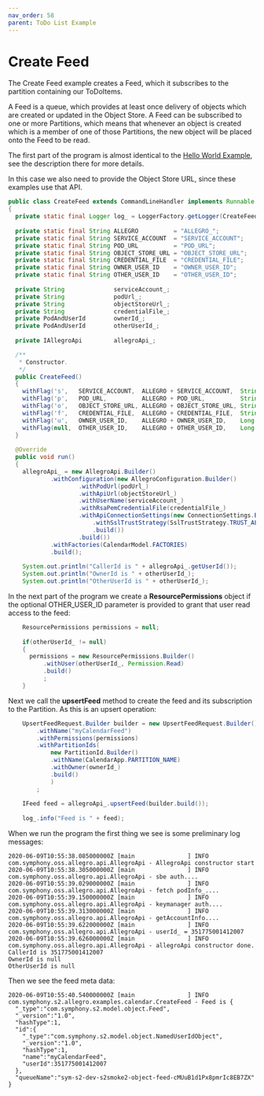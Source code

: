 ```yaml
---
nav_order: 58
parent: ToDo List Example
---
```

# Create Feed

The Create Feed example creates a Feed, which it subscribes to the partition containing our ToDoItems.

A Feed is a queue, which provides at least once delivery of objects which are created or updated in the Object Store.
A Feed can be subscribed to one or more Partitions, which means that whenever an object is created which
is a member of one of those Partitions, the new object will be placed onto the Feed to be read.

The first part of the program is almost identical to the [Hello World Example](/HelloWorld.html), see the description
there for more details.

In this case we also need to provide the Object Store URL, since these examples use that API.

```java
public class CreateFeed extends CommandLineHandler implements Runnable
{
  private static final Logger log_ = LoggerFactory.getLogger(CreateFeed.class);
  
  private static final String ALLEGRO          = "ALLEGRO_";
  private static final String SERVICE_ACCOUNT  = "SERVICE_ACCOUNT";
  private static final String POD_URL          = "POD_URL";
  private static final String OBJECT_STORE_URL = "OBJECT_STORE_URL";
  private static final String CREDENTIAL_FILE  = "CREDENTIAL_FILE";
  private static final String OWNER_USER_ID    = "OWNER_USER_ID";
  private static final String OTHER_USER_ID    = "OTHER_USER_ID";
  
  private String              serviceAccount_;
  private String              podUrl_;
  private String              objectStoreUrl_;
  private String              credentialFile_;
  private PodAndUserId        ownerId_;
  private PodAndUserId        otherUserId_;
  
  private IAllegroApi         allegroApi_;

  /**
   * Constructor.
   */
  public CreateFeed()
  {
    withFlag('s',   SERVICE_ACCOUNT,  ALLEGRO + SERVICE_ACCOUNT,  String.class,   false, true,   (v) -> serviceAccount_       = v);
    withFlag('p',   POD_URL,          ALLEGRO + POD_URL,          String.class,   false, true,   (v) -> podUrl_               = v);
    withFlag('o',   OBJECT_STORE_URL, ALLEGRO + OBJECT_STORE_URL, String.class,   false, true,   (v) -> objectStoreUrl_       = v);
    withFlag('f',   CREDENTIAL_FILE,  ALLEGRO + CREDENTIAL_FILE,  String.class,   false, true,   (v) -> credentialFile_       = v);
    withFlag('u',   OWNER_USER_ID,    ALLEGRO + OWNER_USER_ID,    Long.class,     false, false,  (v) -> ownerId_              = PodAndUserId.newBuilder().build(v));
    withFlag(null,  OTHER_USER_ID,    ALLEGRO + OTHER_USER_ID,    Long.class,     false, false,  (v) -> otherUserId_          = PodAndUserId.newBuilder().build(v));
  }
  
  @Override
  public void run()
  {
    allegroApi_ = new AllegroApi.Builder()
            .withConfiguration(new AllegroConfiguration.Builder()
                    .withPodUrl(podUrl_)
                    .withApiUrl(objectStoreUrl_)
                    .withUserName(serviceAccount_)
                    .withRsaPemCredentialFile(credentialFile_)
                    .withApiConnectionSettings(new ConnectionSettings.Builder()
                        .withSslTrustStrategy(SslTrustStrategy.TRUST_ALL_CERTS)
                        .build())
                    .build())
            .withFactories(CalendarModel.FACTORIES)
            .build();
    
    System.out.println("CallerId is " + allegroApi_.getUserId());
    System.out.println("OwnerId is " + otherUserId_);
    System.out.println("OtherUserId is " + otherUserId_);
```

In the next part of the program we create a **ResourcePermissions** object if the optional OTHER\_USER\_ID parameter is provided
to grant that user read access to the feed:

```java
    ResourcePermissions permissions = null;
    
    if(otherUserId_ != null)
    {
      permissions = new ResourcePermissions.Builder()
          .withUser(otherUserId_, Permission.Read)
          .build()
          ;
    }
```

Next we call the __upsertFeed__ method to create the feed and its subscription to the Partition. As
this is an upsert operation:

```java  
    UpsertFeedRequest.Builder builder = new UpsertFeedRequest.Builder()
        .withName("myCalendarFeed")
        .withPermissions(permissions)
        .withPartitionIds(
            new PartitionId.Builder()
            .withName(CalendarApp.PARTITION_NAME)
            .withOwner(ownerId_)
            .build()
            )
        ;
    
    IFeed feed = allegroApi_.upsertFeed(builder.build());
    
    log_.info("Feed is " + feed);
```

When we run the program the first thing we see is some preliminary log messages:


```
2020-06-09T10:55:38.085000000Z [main               ] INFO  com.symphony.oss.allegro.api.AllegroApi - AllegroApi constructor start
2020-06-09T10:55:38.305000000Z [main               ] INFO  com.symphony.oss.allegro.api.AllegroApi - sbe auth....
2020-06-09T10:55:39.029000000Z [main               ] INFO  com.symphony.oss.allegro.api.AllegroApi - fetch podInfo_....
2020-06-09T10:55:39.150000000Z [main               ] INFO  com.symphony.oss.allegro.api.AllegroApi - keymanager auth....
2020-06-09T10:55:39.313000000Z [main               ] INFO  com.symphony.oss.allegro.api.AllegroApi - getAccountInfo....
2020-06-09T10:55:39.622000000Z [main               ] INFO  com.symphony.oss.allegro.api.AllegroApi - userId_ = 351775001412007
2020-06-09T10:55:39.626000000Z [main               ] INFO  com.symphony.oss.allegro.api.AllegroApi - allegroApi constructor done.
CallerId is 351775001412007
OwnerId is null
OtherUserId is null
```
Then we see the feed meta data:

```
2020-06-09T10:55:40.540000000Z [main               ] INFO  com.symphony.s2.allegro.examples.calendar.CreateFeed - Feed is {
  "_type":"com.symphony.s2.model.object.Feed",
  "_version":"1.0",
  "hashType":1,
  "id":{
    "_type":"com.symphony.s2.model.object.NamedUserIdObject",
    "_version":"1.0",
    "hashType":1,
    "name":"myCalendarFeed",
    "userId":351775001412007
  },
  "queueName":"sym-s2-dev-s2smoke2-object-feed-cMUuB1d1Px8pmrIc8EB7ZX"
}